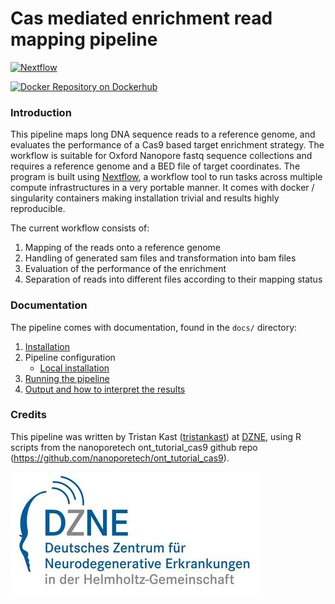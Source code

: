 # Cas mediated enrichment read mapping pipeline

[![Nextflow](https://img.shields.io/badge/nextflow-%E2%89%A50.27.0-brightgreen.svg)](https://www.nextflow.io/)

[![Docker Repository on Dockerhub](https://img.shields.io/badge/docker-available-green.svg "Docker Repository on Dockerhub")](https://hub.docker.com/r/tristankast/cas_pipeline)

### Introduction
This pipeline maps long DNA sequence reads to a reference genome, and evaluates the performance of a Cas9 based target enrichment strategy. The workflow is suitable for Oxford Nanopore fastq sequence collections and requires a reference genome and a BED file of target coordinates. The program is built using [Nextflow](https://www.nextflow.io), a workflow tool to run tasks across multiple compute infrastructures in a very portable manner. It comes with docker / singularity containers making installation trivial and results highly reproducible.

The current workflow consists of:
1. Mapping of the reads onto a reference genome
2. Handling of generated sam files and transformation into bam files
3. Evaluation of the performance of the enrichment
4. Separation of reads into different files according to their mapping status


### Documentation
The pipeline comes with documentation, found in the `docs/` directory:

1. [Installation](docs/installation.md)
2. Pipeline configuration
    * [Local installation](docs/configuration/local.md)
3. [Running the pipeline](docs/usage.md)
4. [Output and how to interpret the results](docs/output.md)


### Credits
This pipeline was written by Tristan Kast ([tristankast](https://github.com/TrisKast)) at [DZNE](http://www.dzne.de), using R scripts from the nanoporetech ont_tutorial_cas9 github repo (https://github.com/nanoporetech/ont_tutorial_cas9).

[![DZNE](assets/dzne-logo.jpeg)](http://www.dzne.de)
